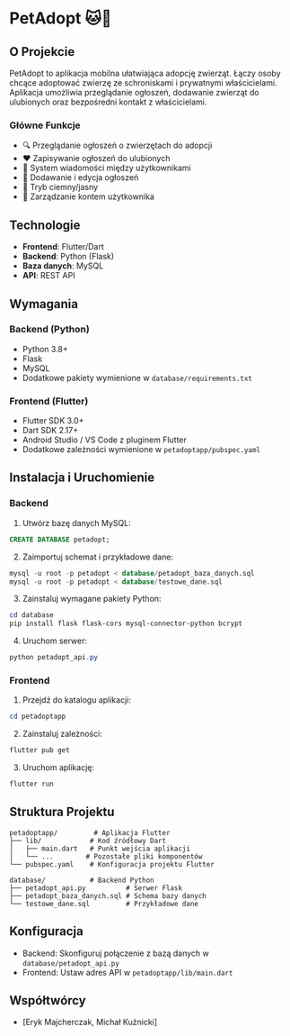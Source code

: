 # PetAdopt 🐱🐶

## O Projekcie
PetAdopt to aplikacja mobilna ułatwiająca adopcję zwierząt. Łączy osoby chcące adoptować zwierzę ze schroniskami i prywatnymi właścicielami. Aplikacja umożliwia przeglądanie ogłoszeń, dodawanie zwierząt do ulubionych oraz bezpośredni kontakt z właścicielami.

### Główne Funkcje
- 🔍 Przeglądanie ogłoszeń o zwierzętach do adopcji
- ❤️ Zapisywanie ogłoszeń do ulubionych
- 💬 System wiadomości między użytkownikami
- 📝 Dodawanie i edycja ogłoszeń
- 🌙 Tryb ciemny/jasny
- 👤 Zarządzanie kontem użytkownika

## Technologie
- **Frontend**: Flutter/Dart
- **Backend**: Python (Flask)
- **Baza danych**: MySQL
- **API**: REST API

## Wymagania
### Backend (Python)
- Python 3.8+
- Flask
- MySQL
- Dodatkowe pakiety wymienione w `database/requirements.txt`

### Frontend (Flutter)
- Flutter SDK 3.0+
- Dart SDK 2.17+
- Android Studio / VS Code z pluginem Flutter
- Dodatkowe zależności wymienione w `petadoptapp/pubspec.yaml`

## Instalacja i Uruchomienie

### Backend
1. Utwórz bazę danych MySQL:
```sql
CREATE DATABASE petadopt;
```

2. Zaimportuj schemat i przykładowe dane:
```sql
mysql -u root -p petadopt < database/petadopt_baza_danych.sql
mysql -u root -p petadopt < database/testowe_dane.sql
```

3. Zainstaluj wymagane pakiety Python:
```powershell
cd database
pip install flask flask-cors mysql-connector-python bcrypt
```

4. Uruchom serwer:
```powershell
python petadopt_api.py
```

### Frontend
1. Przejdź do katalogu aplikacji:
```powershell
cd petadoptapp
```

2. Zainstaluj zależności:
```powershell
flutter pub get
```

3. Uruchom aplikację:
```powershell
flutter run
```

## Struktura Projektu
```
petadoptapp/         # Aplikacja Flutter
├── lib/            # Kod źródłowy Dart
│   ├── main.dart   # Punkt wejścia aplikacji
│   └── ...        # Pozostałe pliki komponentów
└── pubspec.yaml    # Konfiguracja projektu Flutter

database/           # Backend Python
├── petadopt_api.py          # Serwer Flask
├── petadopt_baza_danych.sql # Schema bazy danych
└── testowe_dane.sql         # Przykładowe dane
```

## Konfiguracja
- Backend: Skonfiguruj połączenie z bazą danych w `database/petadopt_api.py`
- Frontend: Ustaw adres API w `petadoptapp/lib/main.dart`

## Współtwórcy
- [Eryk Majcherczak, Michał Kuźnicki]
